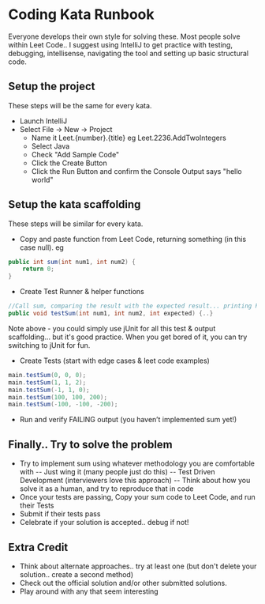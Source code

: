 # Coding Kata Runbook

Everyone develops their own style for solving these.  Most people solve within Leet Code.. I suggest using IntelliJ to
get practice with testing, debugging, intellisense, navigating the tool and setting up basic structural code.

## Setup the project
These steps will be the same for every kata.

- Launch IntelliJ
- Select File -> New -> Project
    - Name it Leet.{number}.{title}   eg Leet.2236.AddTwoIntegers
    - Select Java
    - Check "Add Sample Code"
    - Click the Create Button
    - Click the Run Button and confirm the Console Output says "hello world"

## Setup the kata scaffolding
These steps will be similar for every kata.

- Copy and paste function from Leet Code, returning something (in this case null). eg

```Java
public int sum(int num1, int num2) {
    return 0;
}
```

- Create Test Runner & helper functions

```Java
//Call sum, comparing the result with the expected result... printing PASS or FAIL accordingly
public void testSum(int num1, int num2, int expected) {..}
```
Note above - you could simply use jUnit for all this test & output scaffolding... but it's good practice. When you get bored of it, you can try switching to jUnit for fun.

- Create Tests (start with edge cases & leet code examples)
```Java
main.testSum(0, 0, 0);
main.testSum(1, 1, 2);
main.testSum(-1, 1, 0);
main.testSum(100, 100, 200);
main.testSum(-100, -100, -200);
```

- Run and verify FAILING output (you haven’t implemented sum yet!)


## Finally.. Try to solve the problem

- Try to implement sum using whatever methodology you are comfortable with
  -- Just wing it (many people just do this)
  -- Test Driven Development (interviewers love this approach)
  -- Think about how you solve it as a human, and try to reproduce that in code
- Once your tests are passing, Copy your sum code to Leet Code, and run their Tests
- Submit if their tests pass
- Celebrate if your solution is accepted.. debug if not!

## Extra Credit
- Think about alternate approaches.. try at least one (but don't delete your solution.. create a second method)
- Check out the official solution and/or other submitted solutions.
- Play around with any that seem interesting

